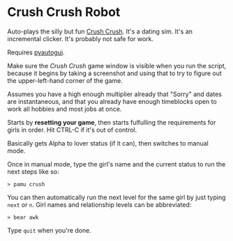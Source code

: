 # Crush Crush Robot

Auto-plays the silly but fun [Crush Crush](http://www.kongregate.com/games/SadPandaStudios/crush-crush).
It's a dating sim. It's an incremental clicker. It's probably not safe for work.

Requires [pyautogui](https://github.com/asweigart/pyautogui).

Make sure the *Crush Crush* game window is visible when you run the script,
because it begins by taking a screenshot and using that to try to figure out
the upper-left-hand corner of the game.

Assumes you have a high enough multiplier already that "Sorry" and dates are
instantaneous, and that you already have enough timeblocks open to work all
hobbies and most jobs at once.

Starts by **resetting your game**, then starts fulfulling the requirements for
girls in order. Hit CTRL-C if it's out of control.

Basically gets Alpha to lover status (if it can), then switches to manual mode.

Once in manual mode, type the girl's name and the current status to run the
next steps like so:

```
> pamu crush
```

You can then automatically run the next level for the same girl by just typing
`next` or `n`. Girl names and relationship levels can be abbreviated:

```
> bear awk
```

Type `quit` when you're done.

